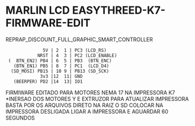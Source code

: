 # MARLIN LCD EASYTHREED-K7-FIRMWARE-EDIT
REPRAP_DISCOUNT_FULL_GRAPHIC_SMART_CONTROLLER
 
                
                  5V | 2  1 | PC3 (LCD_RS)
                NRST | 4  3 | PC2 (LCD_ENABLE)
     (  BTN_EN2) PB4 | 6  5 | PB3  (BTN_ENC)
       (BTN_EN1) PB5 | 8  7 | PC1  (LCD_D4)
      (SD_MOSI) PB15 | 10 9 | PB13 (SD_SCK)
                 3v3 |12  11| GND
       (BEERPER) PD2 |14  13| IO1
      

FIRMIWARE EDITADO PARA MOTORES NEMA 17 NA IMPRESSORA K7 
*INERSAO DOS MOTORES Y E EXTRUZOR 
PARA ATUALIZAR IMPRESSORA BASTA POR OS ARQUIVOS DIRETO NA RAIZ O SD
COLOCAR NA IMPRESSORA DESLIGADA 
LIGAR A IMPRESSORA E AGUARDAR 60 SEGUNDOS
